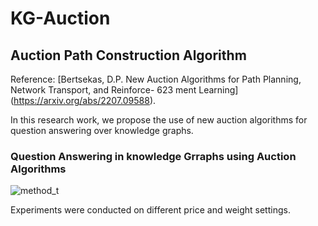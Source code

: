 # KG-Auction

## Auction Path Construction Algorithm

Reference: [Bertsekas, D.P. New Auction Algorithms for Path Planning, Network Transport, and Reinforce- 623
ment Learning] (https://arxiv.org/abs/2207.09588).

In this research work, we propose the use of new auction algorithms for question answering over knowledge graphs.

### Question Answering in knowledge Grraphs using Auction Algorithms

![method_t](https://user-images.githubusercontent.com/54346120/236027998-cc186946-c3a9-42a6-b1ef-0389495259a0.png)

Experiments were conducted on different price and weight settings. 
